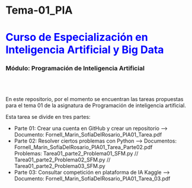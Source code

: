 # Tema-01_PIA


<h1 style="color: blue">Curso de Especialización en Inteligencia Artificial y Big Data</h1>
<h3>Módulo: Programación de Inteligencia Artificial</h3>
<br><br>
<p>En este repositorio, por el momento se encuentran las tareas propuestas para el tema 01 de la asignatura de Programación de inteligencia artificial.</p>
<p>Esta tarea se divide en tres partes:</p>
<ul>
  <li>Parte 01: Crear una cuenta en GitHub y crear un repositorio  -->  Documento: Fornell_Marin_SofíaDelRosario_PIA01_Tarea.pdf</li>
  <li>Parte 02: Resolver ciertos problemas con Python  -->  Documentos: Fornell_Marin_SofíaDelRosario_PIA01_Tarea_Parte02.pdf
                                                                        <br> Problemas:  Tarea01_parte2_Problema01_SFM.py  //   Tarea01_parte2_Problema02_SFM.py   //   Tarea01_parte2_Problema03_SFM.py</li>
  <li>Parte 03: Consultar competición en plataforma de IA Kaggle  -->  Documento: Fornell_Marin_SofíaDelRosario_PIA01_Tarea_03.pdf</li>
</ul>

